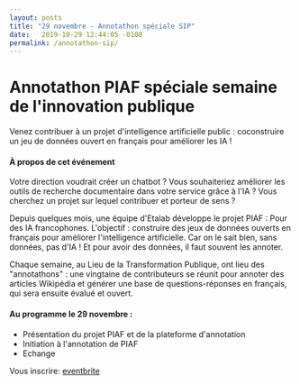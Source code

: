 ```yaml
---
layout: posts
title: "29 novembre - Annotathon spéciale SIP"
date:   2019-10-29 12:44:05 -0100
permalink: /annotathon-sip/
---
```


# Annotathon PIAF spéciale semaine de l'innovation publique

Venez contribuer à un projet d'intelligence artificielle public : coconstruire un jeu de données ouvert en français pour améliorer les IA !


#### À propos de cet événement
Votre direction voudrait créer un chatbot ? Vous souhaiteriez améliorer les outils de recherche documentaire dans votre service grâce à l'IA ? Vous cherchez un projet sur lequel contribuer et porteur de sens ?

Depuis quelques mois, une équipe d'Etalab développe le projet PIAF : Pour des IA francophones. L'objectif : construire des jeux de données ouverts en français pour améliorer l'intelligence artificielle. Car on le sait bien, sans données, pas d'IA ! Et pour avoir des données, il faut souvent les annoter.

Chaque semaine, au Lieu de la Transformation Publique, ont lieu des "annotathons" : une vingtaine de contributeurs se réunit pour annoter des articles Wikipédia et générer une base de questions-réponses en français, qui sera ensuite évalué et ouvert.

#### Au programme le 29 novembre :
- Présentation du projet PIAF et de la plateforme d'annotation
- Initiation à l'annotation de PIAF
- Echange


Vous inscrire: [eventbrite](https://www.eventbrite.fr/e/billets-annotathon-piaf-pour-des-ia-francophones-speciale-sip-82956403837)
